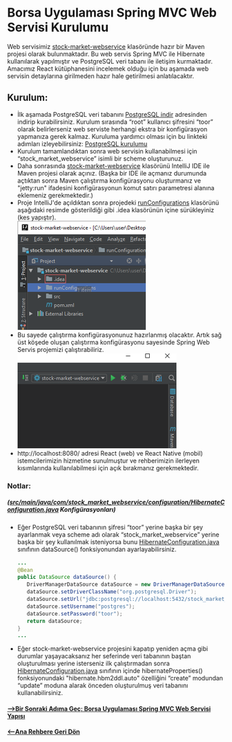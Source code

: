 # Borsa Uygulaması Spring MVC Web Servisi Kurulumu
Web servisimiz [stock-market-webservice]() klasöründe hazır bir Maven projesi olarak bulunmaktadır. Bu web servis Spring MVC ile Hibernate kullanılarak yapılmıştır ve PostgreSQL veri tabanı ile iletişim kurmaktadır. Amacımız React kütüphanesini incelemek olduğu için bu aşamada web servisin detaylarına girilmeden hazır hale getirilmesi anlatılacaktır.
## Kurulum:
* İlk aşamada PostgreSQL veri tabanını [PostgreSQL indir](https://www.postgresql.org/download/) adresinden indirip kurabilirsiniz. Kurulum sırasında “root” kullanıcı şifresini “toor” olarak belirlerseniz web serviste herhangi ekstra bir konfigürasyon yapmanıza gerek kalmaz. Kuruluma yardımcı olması için bu linkteki adımları izleyebilirsiniz: [PostgreSQL kurulumu](http://www.jskoleji.com/2014/03/kahve-molasi-postgresql-ve-pgadmin-kurulumu.html) 
* Kurulum tamamlandıktan sonra web servisin kullanabilmesi için “stock_market_webservice” isimli bir scheme oluşturunuz.
* Daha sonrasında [stock-market-webservice]() klasörünü IntelliJ IDE ile Maven projesi olarak açınız. 
(Başka bir IDE ile açmanız durumunda açtıktan sonra Maven çalıştırma konfigürasyonu oluşturmanız ve "jetty:run" ifadesini konfigürasyonun komut satırı parametresi alanına eklemeniz gerekmektedir.)
* Proje IntelliJ'de açıldıktan sonra projedeki [runConfigurations](runConfigurations) klasörünü aşağıdaki resimde gösterildiği gibi .idea klasörünün içine sürükleyiniz (kes yapıştır).  
   ![runConfig-1](https://github.com/onurd-ck/react-and-react-native-tutorial/blob/master/tutorial%20files/stock-market-webservice%20readme%20images/runConfig-1.png)
* Bu sayede çalıştırma konfigürasyonunuz hazırlanmış olacaktır. Artık sağ üst köşede oluşan çalıştırma konfigürasyonu sayesinde Spring Web Servis projemizi çalıştırabiliriz.
   ![runConfig-2](https://github.com/onurd-ck/react-and-react-native-tutorial/blob/master/tutorial%20files/stock-market-webservice%20readme%20images/runConfig-2.png)
*  http://localhost:8080/ adresi React (web) ve React Native (mobil) istemcilerimizin hizmetine sunulmuştur ve rehberimizin ilerleyen kısımlarında kullanılabilmesi için açık bırakmanız gerekmektedir.
### Notlar:
##### ([src/main/java/com/stock_market_webservice/configuration/HibernateConfiguration.java](src/main/java/com/stock_market_webservice/configuration/HibernateConfiguration.java) Konfigürasyonları)
* Eğer PostgreSQL veri tabanının şifresi “toor” yerine başka bir şey ayarlanmak veya scheme adı olarak “stock_market_webservice” yerine başka bir şey kullanılmak isteniyorsa bunu [HibernateConfiguration.java](src/main/java/com/stock_market_webservice/configuration/HibernateConfiguration.java) sınıfının dataSource() fonksiyonundan ayarlayabilirsiniz.
   ```java
   ...
   @Bean
   public DataSource dataSource() {
      DriverManagerDataSource dataSource = new DriverManagerDataSource();
      dataSource.setDriverClassName("org.postgresql.Driver");
      dataSource.setUrl("jdbc:postgresql://localhost:5432/stock_market_webservice");
      dataSource.setUsername("postgres");
      dataSource.setPassword("toor");
      return dataSource;
   }
   ...
   ```
* Eğer stock-market-webservice projesini kapatıp yeniden açma gibi durumlar yaşayacaksanız her seferinde veri tabanının baştan oluşturulması yerine isterseniz ilk çalıştırmadan sonra [HibernateConfiguration.java](src/main/java/com/stock_market_webservice/configuration/HibernateConfiguration.java) sınıfının içinde hibernateProperties() fonksiyonundaki "hibernate.hbm2ddl.auto" özelliğini “create” modundan “update” moduna alarak önceden oluşturulmuş veri tabanını kullanabilirsiniz.
#### [-->Bir Sonraki Adıma Geç: Borsa Uygulaması Spring MVC Web Servisi Yapısı](README-STRUCTURE.md)
#### [<--Ana Rehbere Geri Dön](../README.md)
